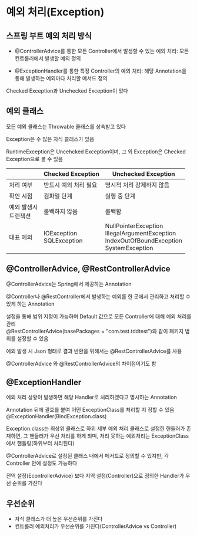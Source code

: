 # 예외 처리(Exception)

## 스프링 부트 예외 처리 방식

- @ControllerAdvice를 통한 모든 Controller에서 발생할 수 있는 예외 처리:
  모든 컨트롤러에서 발생할 예외 정의

- @ExceptionHandler를 통한 특정 Controller의 예외 처리:
  해당 Annotation을 통해 발생하는 예외마다 처리할 메서드 정의

Checked Exception과 Unchecked Exception이 있다

## 예외 클래스

모든 예외 클래스는 Throwable 클래스를 상속받고 있다

Exception은 수 많은 자식 클래스가 있음

RuntimeException은 Uncehcked Exception이며, 그 외 Exception은 Checked Exception으로 볼 수 있음

|                           | Checked Exception             | Unchecked Exception                                                                                   |
| ------------------------- | ----------------------------- | ----------------------------------------------------------------------------------------------------- |
| 처리 여부                 | 반드시 예외 처리 필요         | 명시적 처리 강제하지 않음                                                                             |
| 확인 시점                 | 컴파일 단계                   | 실행 중 단계                                                                                          |
| 예외 발생시</br> 트랜잭션 | 롤백하지 않음                 | 롤백함                                                                                                |
| 대표 예외                 | IOException</br> SQLException | NullPointerException</br> IllegalArgumentException </br> IndexOutOfBoundException</br>SystemException |

## @ControllerAdvice, @RestControllerAdvice

@ControllerAdvice는 Spring에서 제공하는 Annotation

@Controller나 @RestController에서 발생하는 예외를 한 곳에서 관리하고 처리할 수 있게 하는 Annotation

설정을 통해 범위 지정이 가능하며 Default 값으로 모든 Controller에 대해 예외 처리를 관리</br>
@RestControllerAdvice(basePackages = "com.test.tddtest")와 같이 패키지 범위를 설정할 수 있음

예외 발생 시 Json 형태로 결과 반환을 위해서는 @RestControllerAdvice를 사용

@ControllerAdvice 와 @RestControllerAdvice의 차이점이기도 함

## @ExceptionHandler

예외 처리 상황이 발생하면 해당 Handler로 처리하겠다고 명시하는 Annotation

Annotation 뒤에 괄호를 붙여 어떤 ExceptionClass를 처리할 지 정할 수 있음</br>
@ExceptionHandler(BindException.class)

Exception.class는 최상위 클래스로 하위 세부 예외 처리 클래스로 설정한 핸들러가 존재하면, 그 핸들러가 우선 처리를 하게 되며, 처리 못하는 예외처리는 ExceptionClass에서 핸들링(하위부터 처리된다)

@ControllerAdvice로 설정된 클래스 내에서 메서드로 정의할 수 있지만, 각 Controller 안에 설정도 가능하다

전역 설정(EcontrollerAdvice) 보다 지역 설정(Controller)으로 정의한 Handler가 우선 순위를 가진다

## 우선순위

- 자식 클래스가 더 높은 우선순위를 가진다
- 컨트롤러 예외처리가 우선순위를 가진다(ControllerAdvice vs Controller)
